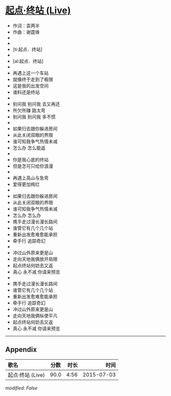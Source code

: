 # [起点·终站 (Live)](https://music.163.com/song?id=34509414)

* 作词：袁两半
* 作曲：谢霆锋
*
*
* [ti:起点．终站]
* 
* [al:起点．终站]
* 
* 再遇上这一个车站
* 就像终于走到了极限
* 这是我的出发空间
* 谁料还是终站
* 
* 别问我 别问我 去又再还
* 所欠所赚 路太弯
* 别问我 别问我 多不惯
* 
* 如果归去跟你躲进房间
* 从此关闭双眼的界限
* 谁可知我争气热情未减
* 怎么办 怎么能返
* 
* 你是我心底的终站
* 但是怎可只给你浪漫
* 
* 再遇上高山与急弯
* 爱得更加绚烂
* 
* 如果归去跟你躲进房间
* 从此关闭双眼的界限
* 谁可知我争气热情未减
* 怎么办 怎么办
* 携手走过漫长漫长路间
* 谁管它有几个几个站
* 重新出发愈难愈能承担
* 牵手行 追踪奇幻
* 
* 冲过山外原来更是山
* 走向天地我俩放开局限
* 起点终站何妨去又返
* 真心 永不减 你请来预览
* 
* 携手走过漫长漫长路间
* 谁管它有几个几个站
* 重新出发愈难愈能承担
* 牵手行 追踪奇幻
* 冲过山外原来更是山
* 走向天地我俩纵使平凡
* 起点终站何妨去又返
* 真心 永不减 你请来预览


---

## Appendix

|歌名|分数|时长|时间|
|:---|:---:|---:|---:|
|起点·终站 (Live)|90.0|4:56|2015-07-03

*modified: False*